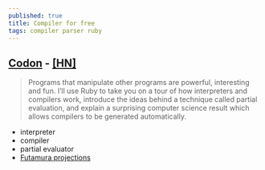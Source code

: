 ```yaml
---
published: true
title: Compiler for free
tags: compiler parser ruby
---
```

## [Codon](https://codon.com/compilers-for-free) - [\[HN\]](https://news.ycombinator.com/item?id=18994232)

> Programs that manipulate other programs are powerful, interesting and fun. I’ll use Ruby to take you on a tour of how interpreters and compilers work, introduce the ideas behind a technique called partial evaluation, and explain a surprising computer science result which allows compilers to be generated automatically. 

- interpreter
- compiler
- partial evaluator
- [Futamura projections](https://en.wikipedia.org/wiki/Partial_evaluation)


 
